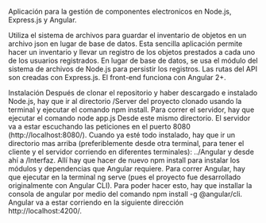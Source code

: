 Aplicación para la gestión de componentes electronicos en Node.js, Express.js y Angular.

Utiliza el sistema de archivos para guardar el inventario de objetos en un archivo json en lugar de base de datos.
Esta sencilla aplicación permite hacer un inventario y llevar un registro de los objetos prestados a cada uno de los usuarios registrados.
En lugar de base de datos, se usa el módulo del sistema de archivos de Node.js para persistir los registros. Las rutas del API son creadas con Express.js. El front-end funciona con Angular 2+.

Instalación
Después de clonar el repositorio y haber descargado e instalado Node.js, hay que ir al directorio /Server del proyecto clonado usando la terminal y ejecutar el comando npm install. Para correr el servidor, hay que ejecutar el comando node app.js Desde este mismo directorio. El servidor va a estar escuchando las peticiones en el puerto 8080 (http://localhost:8080/).
Cuando ya esté todo instalado, hay que ir un directorio mas arriba (preferiblemente desde otra terminal, para tener el cliente y el servidor corriendo en diferentes terminales): ../Angular y desde ahí a /Interfaz. Allí hay que hacer de nuevo npm install para instalar los módulos y dependencias que Angular requiere. Para correr Angular, hay que ejecutar en la terminal ng serve (pues el proyecto fue desarrollado originalmente con Angular CLI). Para poder hacer esto, hay que installar la consola de angular por medio del comando npm install -g @angular/cli. Angular va a estar corriendo en la siguiente dirección http://localhost:4200/.
